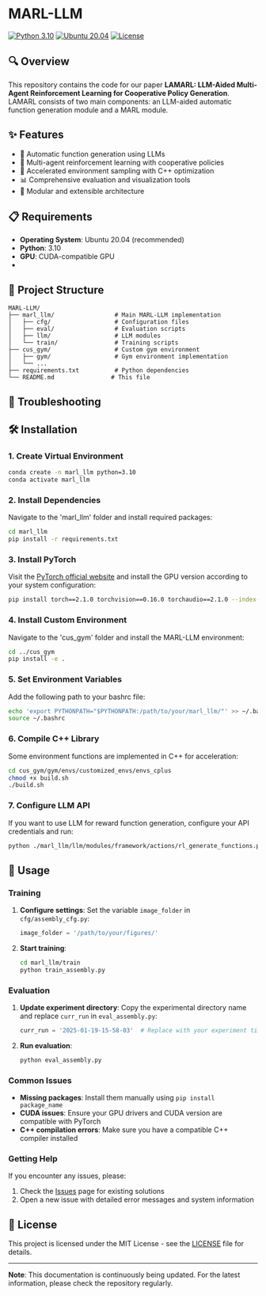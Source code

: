 # MARL-LLM

[![Python 3.10](https://img.shields.io/badge/python-3.10-blue.svg)](https://www.python.org/downloads/release/python-3100/)
[![Ubuntu 20.04](https://img.shields.io/badge/ubuntu-20.04-orange.svg)](https://releases.ubuntu.com/20.04/)
[![License](https://img.shields.io/badge/license-MIT-green.svg)](LICENSE)

## 🔍 Overview

This repository contains the code for our paper **LAMARL: LLM-Aided Multi-Agent Reinforcement Learning for Cooperative Policy Generation**. LAMARL consists of two main components: an LLM-aided automatic function generation module and a MARL module.

## ✨ Features
- 🤖 Automatic function generation using LLMs
- 🎯 Multi-agent reinforcement learning with cooperative policies
- 🚀 Accelerated environment sampling with C++ optimization
- 📊 Comprehensive evaluation and visualization tools
- 🔧 Modular and extensible architecture

## 📋 Requirements

- **Operating System**: Ubuntu 20.04 (recommended)
- **Python**: 3.10
- **GPU**: CUDA-compatible GPU
- 
## 📁 Project Structure

```
MARL-LLM/
├── marl_llm/                 # Main MARL-LLM implementation
│   ├── cfg/                  # Configuration files
│   ├── eval/                 # Evaluation scripts
│   ├── llm/                  # LLM modules
│   └── train/                # Training scripts
├── cus_gym/                  # Custom gym environment
│   ├── gym/                  # Gym environment implementation
│   └── ...
├── requirements.txt          # Python dependencies
└── README.md                # This file
```

## 🔧 Troubleshooting

## 🛠️ Installation

### 1. Create Virtual Environment
```bash
conda create -n marl_llm python=3.10
conda activate marl_llm
```

### 2. Install Dependencies
Navigate to the 'marl_llm' folder and install required packages:
```bash
cd marl_llm
pip install -r requirements.txt
```

### 3. Install PyTorch
Visit the [PyTorch official website](https://pytorch.org/get-started/previous-versions/) and install the GPU version according to your system configuration:
```bash
pip install torch==2.1.0 torchvision==0.16.0 torchaudio==2.1.0 --index-url https://download.pytorch.org/whl/cu121
```

### 4. Install Custom Environment
Navigate to the 'cus_gym' folder and install the MARL-LLM environment:
```bash
cd ../cus_gym
pip install -e .
```

### 5. Set Environment Variables
Add the following path to your bashrc file:
```bash
echo 'export PYTHONPATH="$PYTHONPATH:/path/to/your/marl_llm/"' >> ~/.bashrc
source ~/.bashrc
```

### 6. Compile C++ Library
Some environment functions are implemented in C++ for acceleration:
```bash
cd cus_gym/gym/envs/customized_envs/envs_cplus
chmod +x build.sh
./build.sh
```

### 7. Configure LLM API
If you want to use LLM for reward function generation, configure your API credentials and run:
```bash
python ./marl_llm/llm/modules/framework/actions/rl_generate_functions.py
```

## 🚀 Usage

### Training

1. **Configure settings**: Set the variable `image_folder` in `cfg/assembly_cfg.py`:
   ```python
   image_folder = '/path/to/your/figures/'
   ```

2. **Start training**:
   ```bash
   cd marl_llm/train
   python train_assembly.py
   ```

### Evaluation

1. **Update experiment directory**: Copy the experimental directory name and replace `curr_run` in `eval_assembly.py`:
   ```python
   curr_run = '2025-01-19-15-58-03'  # Replace with your experiment timestamp
   ```

2. **Run evaluation**:
   ```bash
   python eval_assembly.py
   ```

### Common Issues

- **Missing packages**: Install them manually using `pip install package_name`
- **CUDA issues**: Ensure your GPU drivers and CUDA version are compatible with PyTorch
- **C++ compilation errors**: Make sure you have a compatible C++ compiler installed

### Getting Help

If you encounter any issues, please:
1. Check the [Issues](https://github.com/Guobin-Zhu/MARL-LLM/issues) page for existing solutions
2. Open a new issue with detailed error messages and system information

<!-- ## 📝 Citation

If you use this code in your research, please cite our paper:

```bibtex
@article{your_paper_2024,
  title={LAMARL: LLM-Aided Multi-Agent Reinforcement Learning for Cooperative Policy Generation},
  author={Your Name and Co-authors},
  journal={Your Journal/Conference},
  year={2024}
}
``` -->

## 📄 License

This project is licensed under the MIT License - see the [LICENSE](LICENSE) file for details.

---

**Note**: This documentation is continuously being updated. For the latest information, please check the repository regularly.